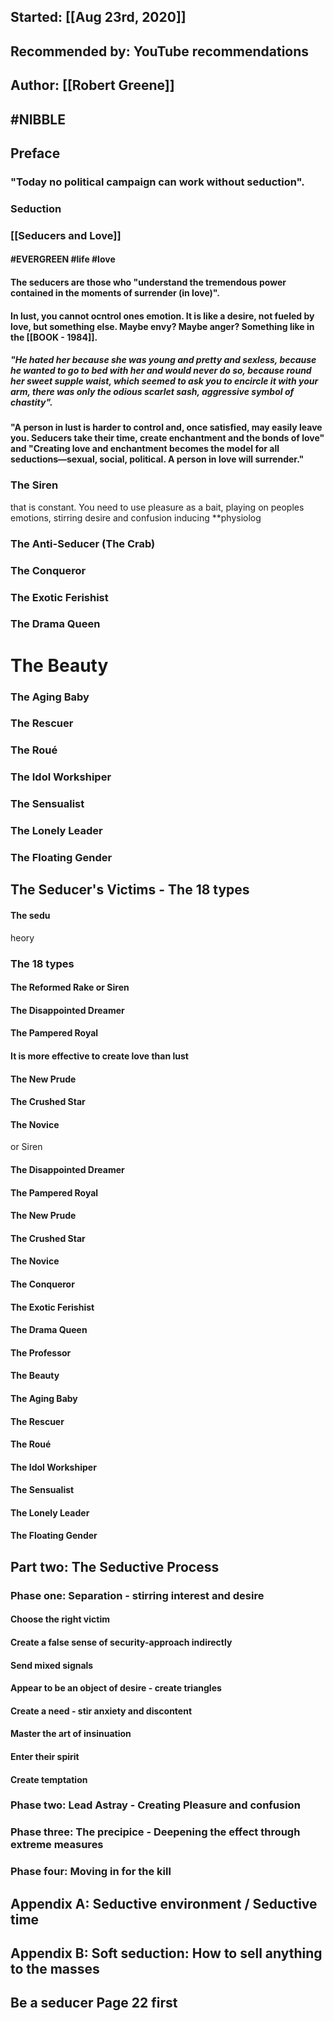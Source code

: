 ## Started: [[Aug 23rd, 2020]]
## Recommended by: YouTube recommendations
## Author: [[Robert Greene]]
## #NIBBLE
## **Preface**
### "Today no political campaign can work without seduction".
### Seduction
### [[Seducers and Love]]
#### #EVERGREEN #life #love
#### The seducers are those who "understand the tremendous power contained in the moments of surrender (in love)".
#### In lust, you cannot ocntrol ones emotion. It is like a desire, not fueled by love, but something else. Maybe envy? Maybe anger? Something like in the [[BOOK - 1984]].
##### "He hated her because she was young and pretty and sexless, because he wanted to go to bed with her and would never do so, because round her sweet supple waist, which seemed to ask you to encircle it with your arm, there was only the odious scarlet sash, aggressive symbol of chastity".
#### "A person in lust is harder to control and, once satisfied, may easily leave you. Seducers take their time, create enchantment and the bonds of love" and "Creating love and enchantment becomes the model for all seductions—sexual, social, political. A person in love will surrender."
###
### The Siren
that is constant. You need to use pleasure as a bait, playing on peoples emotions, stirring desire and confusion inducing **physiolog
### The Anti-Seducer (The Crab)
### The Conqueror
### The Exotic Ferishist
### The Drama Queen


# The Beauty
### The Aging Baby
### The Rescuer
### The Roué
### The Idol Workshiper
### The Sensualist
### The Lonely Leader
### The Floating Gender
#### #
## The Seducer's Victims - The 18 types
#### The sedu
heory
### The 18 types
#### The Reformed Rake or Siren
#### The Disappointed Dreamer
#### The Pampered Royal
#### It is more effective to create love than lust
#### The New Prude
#### The Crushed Star
#### The Novice
or Siren
#### The Disappointed Dreamer
#### The Pampered Royal
#### The New Prude
#### The Crushed Star
#### The Novice
#### The Conqueror
#### The Exotic Ferishist
#### The Drama Queen
#### The Professor
#### The Beauty
#### The Aging Baby
#### The Rescuer
#### The Roué
#### The Idol Workshiper
#### The Sensualist
#### The Lonely Leader
#### The Floating Gender
## Part two: The Seductive Process
### Phase one: Separation - stirring interest and desire
#### Choose the right victim
#### Create a false sense of security-approach indirectly
#### Send mixed signals
#### Appear to be an object of desire - create triangles
#### Create a need - stir anxiety and discontent
#### Master the art of insinuation
#### Enter their spirit
#### Create temptation
### Phase two: Lead Astray - Creating Pleasure and confusion
####
### Phase three: The precipice - Deepening the effect through extreme measures
####
### Phase four: Moving in for the kill
####
## Appendix A: Seductive environment / Seductive time
## Appendix B: Soft seduction: How to sell anything to the masses
## Be a seducer Page 22 first